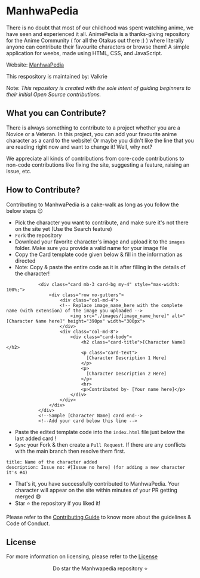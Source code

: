 
# ManhwaPedia

There is no doubt that most of our childhood was spent watching anime, we have seen and experienced it all. AnimePedia is a thanks-giving repository for the Anime Community ( for all the Otakus out there :) ) where literally anyone can contribute their favourite characters or browse them! A simple application for weebs, made using HTML, CSS, and JavaScript.

Website: [ManhwaPedia](https://manhwapedia.site)

This respository is maintained by: Valkrie

Note: <i>This repository is created with the sole intent of guiding beginners to their initial Open Source contributions.</i>

## What you can Contribute?

There is always something to contribute to a project whether you are a Novice or a Veteran. In this project, you can add your favourite anime character as a card to the website! 
Or maybe you didn't like the line that you are reading right now and want to change it! Well, why not?

We appreciate all kinds of contributions from core-code contributions to non-code contributions like fixing the site, suggesting a feature, raising an issue, etc.


## How to Contribute?

Contributing to ManhwaPedia is a cake-walk as long as you follow the below steps 😉

- Pick the character you want to contribute, and make sure it's not there on the site yet (Use the Search feature)
- `Fork` the repository
- Download your favorite character's image and upload it to the `images` folder. Make sure you provide a valid name for your image file
- Copy the Card template code given below & fill in the information as directed
- Note: Copy & paste the entire code as it is after filling in the details of the character!
<!--Sample [Character Name] card start-->
                <div class="card mb-3 card-bg my-4" style="max-width: 100%;">
                    <div class="row no-gutters">
                        <div class="col-md-4">
                        <!-- Replace image_name_here with the complete name (with extension) of the image you uploaded -->
                            <img src="./images/[image_name_here]" alt="[Character Name here]" height="390px" width="300px">
                        </div>
                        <div class="col-md-8">
                            <div class="card-body">
                                <h2 class="card-title">[Character Name]</h2>
                                <p class="card-text">
                                  [Character Description 1 Here]
                                </p>
                                <p>
                                  [Character Description 2 Here]
                                </p>
                                <hr>
                                <p>Contributed by- [Your name here]</p>
                            </div>
                        </div>
                    </div>
                </div>
                <!--Sample [Character Name] card end-->
                <!--Add your card below this line -->

- Paste the edited template code into the `index.html` file just below the last added card !
- `Sync` your Fork & then create a `Pull Request`. If there are any conflicts with the main branch then resolve them first.
```
title: Name of the character added
description: Issue no: #[Issue no here] (for adding a new character it's #4)
```
- That's it, you have successfully contributed to ManhwaPedia. Your character will appear on the site within minutes of your PR getting merged 😄
- Star ⭐ the repository if you liked it!

Please refer to the [Contributing Guide](CONTRIBUTING.md) to know more about the guidelines & Code of Conduct.

## License

For more information on licensing, please refer to the [License](LICENSE)

<p align="center">
Do star the Manhwapedia repository ⭐
</p>
